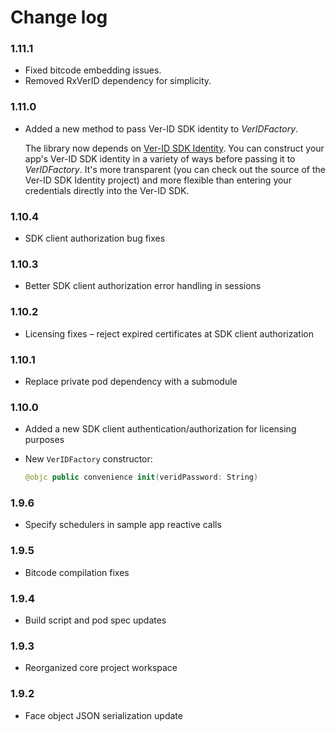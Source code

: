 # Change log

### 1.11.1
- Fixed bitcode embedding issues.
- Removed RxVerID dependency for simplicity.

### 1.11.0
- Added a new method to pass Ver-ID SDK identity to *VerIDFactory*.

    The library now depends on [Ver-ID SDK Identity](https://github.com/AppliedRecognition/Ver-ID-SDK-Identity-Apple). You can construct your app's Ver-ID SDK identity in a variety of ways before passing it to *VerIDFactory*. It's more transparent (you can check out the source of the Ver-ID SDK Identity project) and more flexible than entering your credentials directly into the Ver-ID SDK.

### 1.10.4
- SDK client authorization bug fixes

### 1.10.3
- Better SDK client authorization error handling in sessions

### 1.10.2
- Licensing fixes – reject expired certificates at SDK client authorization

### 1.10.1
- Replace private pod dependency with a submodule

### 1.10.0
- Added a new SDK client authentication/authorization for licensing purposes
- New `VerIDFactory` constructor:

    ~~~swift
    @objc public convenience init(veridPassword: String)
    ~~~

### 1.9.6
- Specify schedulers in sample app reactive calls

### 1.9.5
- Bitcode compilation fixes

### 1.9.4
- Build script and pod spec updates

### 1.9.3
- Reorganized core project workspace

### 1.9.2
- Face object JSON serialization update


